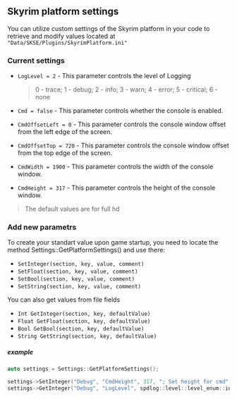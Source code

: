 ## Skyrim platform settings
You can utilize custom settings of the Skyrim platform in your code to retrieve and modify values located at ```"Data/SKSE/Plugins/SkyrimPlatform.ini"```

### Current  settings
- ```LogLevel = 2``` - This parameter controls the level of Logging 
    >0 - trace; 1 - debug; 2 - info; 3 - warn; 4 - error; 5 - critical; 6 - none
- ```Cmd = false``` - This parameter controls whether the console is enabled.

- ```CmdOffsetLeft = 0``` - This parameter controls the console window offset from the left edge of the screen.

- ```CmdOffsetTop = 720``` - This parameter controls the console window offset from the top edge of the screen.

- ```CmdWidth = 1900``` - This parameter controls the width of the console window.

- ```CmdHeight = 317``` - This parameter controls the height of the console window.
> The default values are for full hd

### Add new parametrs
To create your standart value upon game startup, you need to locate the method Settings::GetPlatformSettings() and use there:
- ```SetInteger(section, key, value, comment)```
- ```SetFloat(section, key, value, comment)```
- ```SetBool(section, key, value, comment)```
- ```SetString(section, key, value, comment)```

You can also get values from file fields
- ```Int GetInteger(section, key, defaultValue)```
- ```Float GetFloat(section, key, defaultValue)```
- ```Bool GetBool(section, key, defaultValue)```
- ```String GetString(section, key, defaultValue)```

##### example
```c++
auto settings = Settings::GetPlatformSettings();

settings->SetInteger("Debug", "CmdHeight", 317, "; Set height for cmd");
settings->GetInteger("Debug", "LogLevel", spdlog::level::level_enum::info);
```
